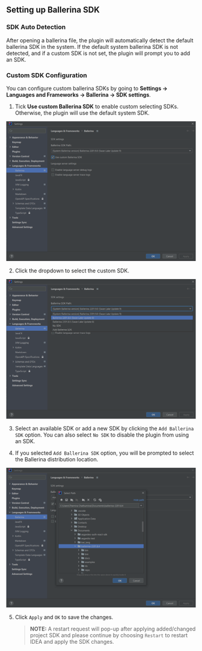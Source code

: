 ## Setting up Ballerina SDK

### SDK Auto Detection

After opening a ballerina file, the plugin will automatically detect the default ballerina SDK in the system.
If the default system ballerina SDK is not detected, and if a custom SDK is not set, the plugin will prompt you to add an SDK.

### Custom SDK Configuration

You can configure custom ballerina SDKs by going to **Settings -> Languages and Frameworks -> Ballerina -> SDK settings**.

1. Tick **Use custom Ballerina SDK** to enable custom selecting SDKs. Otherwise, the plugin will use the default system SDK.


![img_1.png](images/sdkPage.png)


2. Click the dropdown to select the custom SDK.

    
![img_2.png](images/availableSdks.png)


3. Select an available SDK or add a new SDK by clicking the `Add Ballerina SDK` option. You can also select `No SDK` to disable the plugin from using an SDK.


4. If you selected `Add Ballerina SDK` option, you will be prompted to select the Ballerina distribution location.

    
![img_4.png](images/sdkFolderSelection.png)

5. Click `Apply` and `OK` to save the changes.

    >**NOTE:** A restart request will pop-up after applying added/changed project SDK and please continue by choosing 
    `Restart` to restart IDEA and apply the SDK changes.
